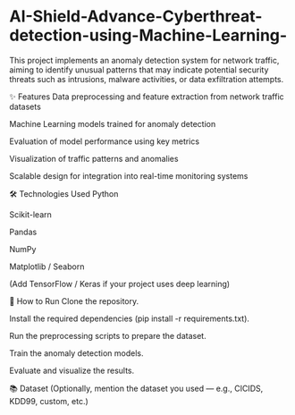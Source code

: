 # AI-Shield-Advance-Cyberthreat-detection-using-Machine-Learning-
This project implements an anomaly detection system for network traffic, aiming to identify unusual patterns that may indicate potential security threats such as intrusions, malware activities, or data exfiltration attempts.

✨ Features
Data preprocessing and feature extraction from network traffic datasets

Machine Learning models trained for anomaly detection

Evaluation of model performance using key metrics

Visualization of traffic patterns and anomalies

Scalable design for integration into real-time monitoring systems

🛠 Technologies Used
Python

Scikit-learn

Pandas

NumPy

Matplotlib / Seaborn

(Add TensorFlow / Keras if your project uses deep learning)

🚀 How to Run
Clone the repository.

Install the required dependencies (pip install -r requirements.txt).

Run the preprocessing scripts to prepare the dataset.

Train the anomaly detection models.

Evaluate and visualize the results.

📚 Dataset
(Optionally, mention the dataset you used — e.g., CICIDS, KDD99, custom, etc.)
